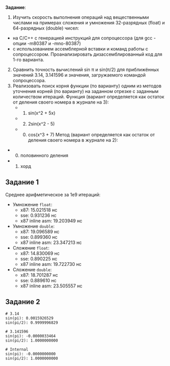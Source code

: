 **Задание**:
1. Изучить скорость выполнения операций над вещественными числами на примерах сложения и умножения 32-разрядных (float) и 64-разрядных (double) чисел:
 - на C/C++ с генерацией инструкций для сопроцессора (для gcc - опции -m80387 и -mno-80387)
 - с использованием ассемблерной вставки и команд работы с сопроцессором. Проанализировать дизассемблированный код для 1-го варианта.
2. Сравнить точность вычислений sin π и sin(π/2) для приближённых значений 3.14, 3.141596 и значения, загружаемого командой сопроцессора.
3. Реализовать поиск корня функции (по варианту) одним из методов уточнения корней (по варианту) на заданном отрезке с заданным количеством итераций. Функция (вариант определяется как остаток от деления своего номера в журнале на 3):
   - 1. sin(x^2 + 5x)
   - 2. 2sin(x^2 - 5)
   - 0. cos(x^3 + 7)
Метод (вариант определяется как остаток от деления своего номера в журнале на 2):
- 0. половинного деления
- 1. хорд

## Задание 1
Среднее арифметическое за 1e9 итераций:
- Умножение `float`: 
  - x87: 15.021518 нс
  - sse: 0.931236 нс
  - x87 inline asm: 19.203949 нс
- Умножение `double`:
  - x87: 19.096589 нс
  - sse: 0.899360 нс
  - x87 inline asm: 23.347213 нс
- Сложение `float`:
  - x87: 14.830069 нс
  - sse: 0.890225 нс
  - x87 inline asm: 19.722730 нс
- Сложение `double`:
  - x87: 18.701287 нс
  - sse: 0.889610 нс
  - x87 inline asm: 23.505557 нс

## Задание 2
```
# 3.14
sin(pi): 0.0015926529
sin(pi/2): 0.9999996829

# 3.141596
sin(pi): -0.0000033464
sin(pi/2): 1.0000000000

# Internal
sin(pi): -0.0000000000
sin(pi/2): 1.0000000000
```
